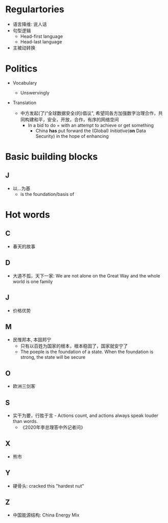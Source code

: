 # Regulartories
- 语言降维: 说人话
- 句型逻辑
  - Head-first language
  - Head-last language
- 主被动转换
# Politics
- Vocabulary
  - Unswervingly

- Translation
  - 中方发起(了)“全球数据安全(的)倡议", 希望同各方加强数字治理合作，共同构建和平，安全，开放，合作，有序的网络空间
    - In a bid to do = with an attempt to achieve or get something
      - China **has** put forward the (Global) *Initiative*(**on** Data Security) in the hope of enhancing

# Basic building blocks
## J
- 以...为基
  - is the foundation/basis of


# Hot words
## C
- 春天的故事

## D
- 大道不孤，天下一家: We are not alone on the Great Way and the whole world is one family
## J
- 价格优势
## M
- 民惟邦本, 本固邦宁
  - 只有以百姓为国家的根本，根本稳固了，国家就安宁了
  - The poeple is the foundation of a state. When the foundation is strong, the state will be secure
## O
- 欧洲三剑客
## S
- 实干为要，行胜于言 - Actions count, and actions always speak louder than words.
  - 《2020年李总理答中外记者问》
## X
- 熊市

## Y
- 硬骨头: cracked this "hardest nut"
## Z
- 中国能源结构: China Energy Mix
